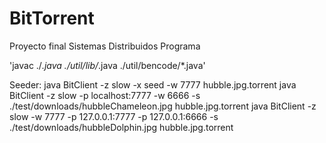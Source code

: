 # BitTorrent
 Proyecto final Sistemas Distribuidos Programa

'javac ./*.java ./util/lib/*.java ./util/bencode/*.java'

Seeder: java BitClient -z slow -x seed -w 7777 hubble.jpg.torrent
java BitClient -z slow -p localhost:7777 -w 6666 -s ./test/downloads/hubbleChameleon.jpg hubble.jpg.torrent
java BitClient -z slow -w 7777 -p 127.0.0.1:7777 -p 127.0.0.1:6666 -s ./test/downloads/hubbleDolphin.jpg hubble.jpg.torrent 
